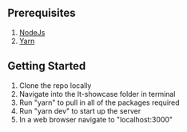## Prerequisites
1. [NodeJs](https://nodejs.org/en)
2. [Yarn](https://yarnpkg.com/getting-started/install)

## Getting Started
1. Clone the repo locally
2. Navigate into the lt-showcase folder in terminal
3. Run "yarn" to pull in all of the packages required
4. Run "yarn dev" to start up the server
5. In a web browser navigate to "localhost:3000"